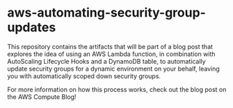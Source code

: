 # aws-automating-security-group-updates
This repository contains the artifacts that will be part of a blog post that explores the idea of using an AWS Lambda function, in combination with AutoScaling Lifecycle Hooks and a DynamoDB table, to automatically update security groups for a dynamic environment on your behalf, leaving you with automatically scoped down security groups. 

For more information on how this process works, check out the blog post on the AWS Compute Blog!
